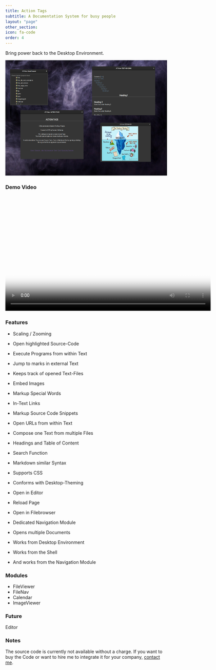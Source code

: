 ```yaml
---
title: Action Tags
subtitle: A Documentation System for busy people
layout: "page"
other_section:
icon: fa-code
order: 4
---
```


Bring power back to the Desktop Environment.

<a href="assets/images/Action Tags Teaser.jpg"><img src="assets/images/Action Tags Teaser.jpg" style="width:640px; height:360px" title="Action Tags Teaser" alt="Action Tags"></a>


### Demo Video
<video controls poster="assets/ss/at_promote.jpg" width="640" height="360">
    <source src="assets/vids/at_promote.webm" type="video/webm">
    <source src="assets/vids/at_promote.mp4" type="video/mp4">
    I'm sorry; your browser doesn't support HTML5 video in WebM with VP8/VP9 or MP4 with H.264.
</video>

### Features

*  Scaling / Zooming
*  Open highlighted Source-Code
*  Execute Programs from within Text
*  Jump to marks in external Text
*  Keeps track of opened Text-Files
*  Embed Images
*  Markup Special Words
*  In-Text Links
*  Markup Source Code Snippets
*  Open URLs from within Text
*  Compose one Text from multiple Files
*  Headings and Table of Content
*  Search Function
*  Markdown similar Syntax
*  Supports CSS
*  Conforms with Desktop-Theming
*  Open in Editor
*  Reload Page
*  Open in Filebrowser

*  Dedicated Navigation Module
*  Opens multiple Documents
*  Works from Desktop Environment
*  Works from the Shell
*  And works from the Navigation Module


### Modules

* FileViewer
* FileNav
* Calendar
* ImageViewer

### Future

Editor

### Notes
The source code is currently not available without a charge. If you want to buy the Code or want to hire me to integrate it for your company, [contact me](/#contact).